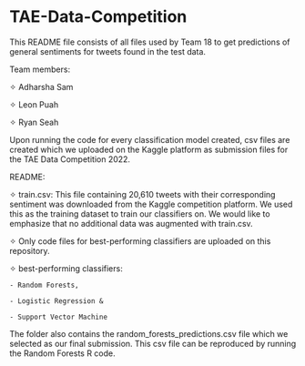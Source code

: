 # TAE-Data-Competition

This README file consists of all files used by Team 18 to get predictions of general sentiments for tweets found in the test data.

Team members:

✧ Adharsha Sam 

✧ Leon Puah  

✧ Ryan Seah  

Upon running the code for every classification model created, csv files are created which we uploaded on the Kaggle platform 
as submission files for the TAE Data Competition 2022.

README:

✧ train.csv: This file containing 20,610 tweets with their corresponding sentiment was downloaded from the Kaggle competition platform. 
We used this as the training dataset to train our classifiers on. We would like to emphasize that no additional data was augmented with 
train.csv.

✧ Only code files for best-performing classifiers are uploaded on this repository.
  
  ✧ best-performing classifiers: 
  
    - Random Forests,
    
    - Logistic Regression &
    
    - Support Vector Machine 

The folder also contains the random_forests_predictions.csv file which we selected as our final submission. 
This csv file can be reproduced by running the Random Forests R code.
